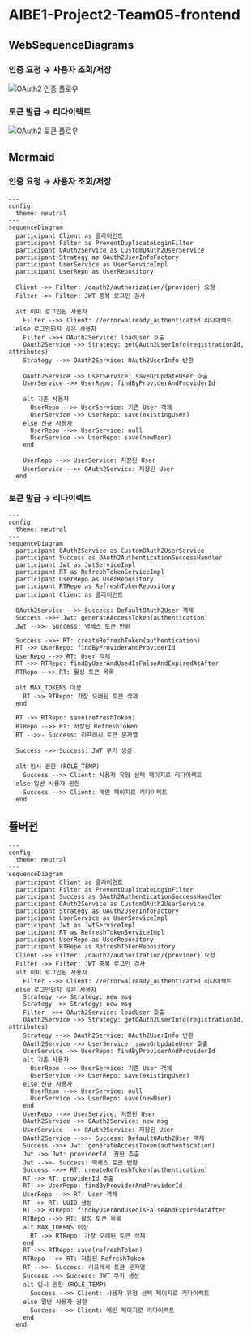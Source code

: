 # AIBE1-Project2-Team05-frontend

## WebSequenceDiagrams
### 인증 요청 → 사용자 조회/저장
![OAuth2 인증 플로우](https://www.websequencediagrams.com/cgi-bin/cdraw?lz=dGl0bGUgT0F1dGgyIOuhnOq3uOyduCAoMeu2gDog7J247KadIOyalOyyrSDihpIg7IKs7Jqp7J6QIOyhsO2ajC_soIDsnqXquYzsp4ApCgpDbGllbnQtPkZpbHRlcjogL29hdXRoMi9hdXRob3JpemF0aW9uL3twcm92aWRlcn0AVQcKACoGAC4KSldUIOykkeuztQCBCwvqsoDsgqwKCmFsdCDsnbTrr7gAgSkK65CcAIETCgogIABJCACBCwY6IC8_ZXJyb3I9YWxyZWFkeV9hdXRoZW50aWNhdGVkIOumrOuLpOydtOugie2KuAplbHNlAFAMmOyngCDslYrsnYAAURUAgjsGU2VydmljZTogbG9hZFVzZXIg7Zi47LacCiAAglsHABoHLT5TdHJhdGVneTogZ2V0AIJ4BlVzZXJJbmZvKHJlZ2lzdHIAgiUFSWQsIGF0dHJpYnV0ZXMpCiAgADIILQBkEQA5DiDrsJjtmZgKAGoSVXNlcgCBIQlzYXZlT3JVcGRhdGUAgSQOABwLAC4GUmVwbzogZmluZEJ5UACDOQdBbmQAAwhJZAoKICBhbHQg6riw7KG0AIMBDQBJBlJlcG8tAHIPACYHAIIpBeqwneyytAAmCQBrE3NhdmUoZXhpc3RpbmdVc2VyKQogIACDKAXsi6DqtwCDdQ4AWxpudWxsAEYhbmV3AFkJbgCBWAUAgSwYAIV-BuuQnACCMAUAgi0PAIQMEQAfD2VuZAo&s=default)


### 토큰 발급 → 리다이렉트
![OAuth2 토큰 플로우](https://www.websequencediagrams.com/cgi-bin/cdraw?lz=dGl0bGUgT0F1dGgyIOuhnOq3uOyduCAoMuu2gDog7Yag7YGwIOuwnOq4iSDihpIg66as64uk7J2066CJ7Yq46rmM7KeAKQoKADwGU2VydmljZS0tPlN1Y2Nlc3M6IERlZmF1bHQAXAZVc2VyIOqwneyytAoAGwctPkp3dDogZ2VuZXJhdGVBADIFVG9rZW4oYXV0aGVudGljYXRpb24pCkp3dABODOyVoeyEuOyKpACBHQqY7ZmYCgBQClJUOiBjcmVhdGVSZWZyZXNoAEIWUlQtPlVzZXJSZXBvOiBmaW5kQnlQcm92aWRlckFuZAADCElkCgAeCC0AVgYAgUMMUlQtPlJUADcMVXMAOgVVc2VkSXNGYWxzZUFuZEV4cGlyZWRBdEFmdGVyCgAsBgBIB-2ZnOyEsQCCbAmqqeuhnQoKYWx0IE1BWF9UT0tFTlMg7J207IOBCiAgAGUM6rCA7J6lIOyYpOuemOuQnACDMQjsgq3soJwKZW5kCgCBFA1zYXZlKHIAggkLKQB8DuyggOyepeuQnCAAgi0MClJUAINODOumrO2UhOugiOyLAGgJ66y47J6Q7Je0AIJ7CwCEAglKV1Qg7L-g7YKkIOyDneyEsQCBVwbsnoTsi5wg6raM7ZWcIChST0xFX1RFTVApCiAgAIQcCUNsaWVudDog7IKs7Jqp7J6QIOycoO2YlSDshKDtg50g7Y6Y7J207KeA66GcAIUVEAplbHNlIOydvOuwmAA2CwBrBgBRFOuplOyduAA1H25kCg&s=default)

## Mermaid
### 인증 요청 → 사용자 조회/저장
```mermaid
---
config:
  theme: neutral 
---
sequenceDiagram
  participant Client as 클라이언트
  participant Filter as PreventDuplicateLoginFilter
  participant OAuth2Service as CustomOAuth2UserService
  participant Strategy as OAuth2UserInfoFactory
  participant UserService as UserServiceImpl
  participant UserRepo as UserRepository

  Client ->> Filter: /oauth2/authorization/{provider} 요청
  Filter ->> Filter: JWT 중복 로그인 검사

  alt 이미 로그인된 사용자
    Filter -->> Client: /?error=already_authenticated 리다이렉트
  else 로그인되지 않은 사용자
    Filter ->>+ OAuth2Service: loadUser 호출
    OAuth2Service ->> Strategy: getOAuth2UserInfo(registrationId, attributes)
    Strategy -->> OAuth2Service: OAuth2UserInfo 반환

    OAuth2Service ->> UserService: saveOrUpdateUser 호출
    UserService ->> UserRepo: findByProviderAndProviderId

    alt 기존 사용자
      UserRepo -->> UserService: 기존 User 객체
      UserService ->> UserRepo: save(existingUser)
    else 신규 사용자
      UserRepo -->> UserService: null
      UserService ->> UserRepo: save(newUser)
    end

    UserRepo -->> UserService: 저장된 User
    UserService -->> OAuth2Service: 저장된 User
  end
```

### 토큰 발급 → 리다이렉트
```mermaid
---
config:
  theme: neutral 
---
sequenceDiagram
  participant OAuth2Service as CustomOAuth2UserService
  participant Success as OAuth2AuthenticationSuccessHandler
  participant Jwt as JwtServiceImpl
  participant RT as RefreshTokenServiceImpl
  participant UserRepo as UserRepository
  participant RTRepo as RefreshTokenRepository
  participant Client as 클라이언트

  OAuth2Service -->> Success: DefaultOAuth2User 객체
  Success ->>+ Jwt: generateAccessToken(authentication)
  Jwt -->>- Success: 액세스 토큰 반환

  Success ->>+ RT: createRefreshToken(authentication)
  RT ->> UserRepo: findByProviderAndProviderId
  UserRepo -->> RT: User 객체
  RT ->> RTRepo: findByUserAndUsedIsFalseAndExpiredAtAfter
  RTRepo -->> RT: 활성 토큰 목록

  alt MAX_TOKENS 이상
    RT ->> RTRepo: 가장 오래된 토큰 삭제
  end

  RT ->> RTRepo: save(refreshToken)
  RTRepo -->> RT: 저장된 RefreshToken
  RT -->>- Success: 리프레시 토큰 문자열

  Success ->> Success: JWT 쿠키 생성

  alt 임시 권한 (ROLE_TEMP)
    Success -->> Client: 사용자 유형 선택 페이지로 리다이렉트
  else 일반 사용자 권한
    Success -->> Client: 메인 페이지로 리다이렉트
  end

```

## 풀버전
```mermaid
---
config:
  theme: neutral 
---
sequenceDiagram
  participant Client as 클라이언트
  participant Filter as PreventDuplicateLoginFilter
  participant Success as OAuth2AuthenticationSuccessHandler
  participant OAuth2Service as CustomOAuth2UserService
  participant Strategy as OAuth2UserInfoFactory
  participant UserService as UserServiceImpl
  participant Jwt as JwtServiceImpl
  participant RT as RefreshTokenServiceImpl
  participant UserRepo as UserRepository
  participant RTRepo as RefreshTokenRepository
  Client ->> Filter: /oauth2/authorization/{provider} 요청
  Filter ->> Filter: JWT 중복 로그인 검사
  alt 이미 로그인된 사용자
    Filter -->> Client: /?error=already_authenticated 리다이렉트
  else 로그인되지 않은 사용자
    Strategy ->> Strategy: new msg
    Strategy ->> Strategy: new msg
    Filter ->>+ OAuth2Service: loadUser 호출
    OAuth2Service ->> Strategy: getOAuth2UserInfo(registrationId, attributes)
    Strategy -->> OAuth2Service: OAuth2UserInfo 반환
    OAuth2Service ->> UserService: saveOrUpdateUser 호출
    UserService ->> UserRepo: findByProviderAndProviderId
    alt 기존 사용자
      UserRepo -->> UserService: 기존 User 객체
      UserService ->> UserRepo: save(existingUser)
    else 신규 사용자
      UserRepo -->> UserService: null
      UserService ->> UserRepo: save(newUser)
    end
    UserRepo -->> UserService: 저장된 User
    OAuth2Service ->> OAuth2Service: new msg
    UserService -->> OAuth2Service: 저장된 User
    OAuth2Service -->>- Success: DefaultOAuth2User 객체
    Success ->>+ Jwt: generateAccessToken(authentication)
    Jwt ->> Jwt: providerId, 권한 추출
    Jwt -->>- Success: 액세스 토큰 반환
    Success ->>+ RT: createRefreshToken(authentication)
    RT ->> RT: providerId 추출
    RT ->> UserRepo: findByProviderAndProviderId
    UserRepo -->> RT: User 객체
    RT ->> RT: UUID 생성
    RT ->> RTRepo: findByUserAndUsedIsFalseAndExpiredAtAfter
    RTRepo -->> RT: 활성 토큰 목록
    alt MAX_TOKENS 이상
      RT ->> RTRepo: 가장 오래된 토큰 삭제
    end
    RT ->> RTRepo: save(refreshToken)
    RTRepo -->> RT: 저장된 RefreshToken
    RT -->>- Success: 리프레시 토큰 문자열
    Success ->> Success: JWT 쿠키 생성
    alt 임시 권한 (ROLE_TEMP)
      Success -->> Client: 사용자 유형 선택 페이지로 리다이렉트
    else 일반 사용자 권한
      Success -->> Client: 메인 페이지로 리다이렉트
    end
  end
```
